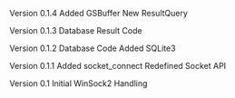 Version 0.1.4
	Added GSBuffer
	New ResultQuery

Version 0.1.3
	Database Result Code

Version 0.1.2
	Database Code
	Added SQLite3

Version 0.1.1
	Added socket_connect
	Redefined Socket API

Version 0.1
	Initial WinSock2 Handling